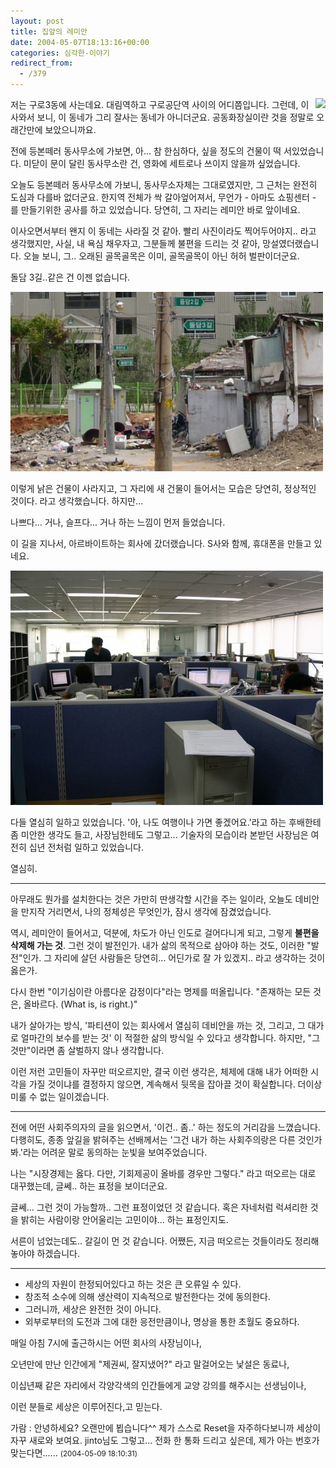 ```yaml
---
layout: post
title: 집앞의 레미안
date: 2004-05-07T18:13:16+00:00
categories: 심각한-이야기
redirect_from:
  - /379
---
```


<img src="http://jinto.pe.kr/photo/f300_3/PICT0001s.jpg" align="right" /> 저는 구로3동에 사는데요. 대림역하고 구로공단역 사이의 어디쯤입니다. 그런데, 이사와서 보니, 이 동네가 그리 잘사는 동네가 아니더군요. 공동화장실이란 것을 정말로 오래간만에 보았으니까요.

전에 등본떼러 동사무소에 가보면, 아... 참 한심하다, 싶을 정도의 건물이 떡 서있었습니다. 미닫이 문이 달린 동사무소란 건, 영화에 세트로나 쓰이지 않을까 싶었습니다.

오늘도 등본떼러 동사무소에 가보니, 동사무소자체는 그대로였지만, 그 근처는 완전히 도심과 다를바 없더군요. 한지역 전체가 싹 갈아엎어져서, 무언가 - 아마도 쇼핑센터 - 를 만들기위한 공사를 하고 있었습니다. 당연히, 그 자리는 레미안 바로 앞이네요.

이사오면서부터 왠지 이 동네는 사라질 것 같아. 빨리 사진이라도 찍어두어야지.. 라고 생각했지만, 사실, 내 욕심 채우자고, 그분들께 불편을 드리는 것 같아, 망설였더랬습니다. 오늘 보니, 그.. 오래된 골목골목은 이미, 골목골목이 아닌 허허 벌판이더군요.

돌담 3길..같은 건 이젠 없습니다.

![ ](/assets/media/photo_f300_3_PICT0002s.jpg)

이렇게 낡은 건물이 사라지고, 그 자리에 새 건물이 들어서는 모습은 당연히, 정상적인 것이다. 라고 생각했습니다. 하지만...

나쁘다... 거나, 슬프다... 거나 하는 느낌이 먼저 들었습니다.

이 길을 지나서, 아르바이트하는 회사에 갔더랬습니다. S사와 함께, 휴대폰을 만들고 있네요.

![ ](/assets/media/photo_f300_3_PICT0008s.jpg)

다들 열심히 일하고 있었습니다. '아, 나도 여행이나 가면 좋겠어요.'라고 하는 후배한테 좀 미안한 생각도 들고, 사장님한테도 그렇고... 기술자의 모습이라 본받던 사장님은 여전히 십년 전처럼 일하고 있었습니다.

열심히.

<hr />

아무래도 뭔가를 설치한다는 것은 가만히 딴생각할 시간을 주는 일이라, 오늘도 데비안을 만지작 거리면서, 나의 정체성은 무엇인가, 잠시 생각에 잠겼었습니다.

역시, 레미안이 들어서고, 덕분에, 차도가 아닌 인도로 걸어다니게 되고, 그렇게 <b>불편을 삭제해 가는 것</b>. 그런 것이 발전인가. 내가 삶의 목적으로 삼아야 하는 것도, 이러한 "발전"인가. 그 자리에 살던 사람들은 당연히... 어딘가로 잘 가 있겠지.. 라고 생각하는 것이 옳은가.

다시 한번 "이기심이란 아름다운 감정이다"라는 명제를 떠올립니다. "존재하는 모든 것은, 올바르다. (What is, is right.)"

내가 살아가는 방식, '파티션이 있는 회사에서 열심히 데비안을 까는 것, 그리고, 그 대가로 얼마간의 보수를 받는 것' 이 적절한 삶의 방식일 수 있다고 생각합니다. 하지만, "그것만"이라면 좀 살벌하지 않나 생각합니다.

이런 저런 고민들이 자꾸만 떠오르지만, 결국 이런 생각은, 체제에 대해 내가 어떠한 시각을 가질 것이냐를 결정하지 않으면, 계속해서 뒷목을 잡아끌 것이 확실합니다. 더이상 미룰 수 없는 일이겠습니다.

<hr />

전에 어떤 사회주의자의 글을 읽으면서, '이건.. 좀..' 하는 정도의 거리감을 느꼈습니다. 다행히도, 종종 앞길을 밝혀주는 선배께서는 '그건 내가 하는 사회주의랑은 다른 것인가봐.'라는 어려운 말로 동의하는 눈빛을 보여주었습니다.

나는 "시장경제는 옳다. 다만, 기회제공이 올바를 경우만 그렇다." 라고 떠오르는 대로 대꾸했는데, 글쎄.. 하는 표정을 보이더군요.

글쎄... 그런 것이 가능할까.. 그런 표정이었던 것 같습니다. 혹은 자네처럼 럭셔리한 것을 밝히는 사람이랑 안어울리는 고민이야... 하는 표정인지도.

서른이 넘었는데도.. 갈길이 먼 것 같습니다. 어쨌든, 지금 떠오르는 것들이라도 정리해놓아야 하겠습니다.

<hr />

<ul>

<li>세상의 자원이 한정되어있다고 하는 것은 큰 오류일 수 있다.</li>

<li>창조적 소수에 의해 생산력이 지속적으로 발전한다는 것에 동의한다.</li>

<li>그러니까, 세상은 완전한 것이 아니다.</li>

<li>외부로부터의 도전과 그에 대한 응전만큼이나, 명상을 통한 초월도 중요하다.</li>

</ul>

매일 아침 7시에 출근하시는 어떤 회사의 사장님이나,

오년만에 만난 인간에게 "제권씨, 잘지냈어?" 라고 말걸어오는 낯설은 동료나,

이십년째 같은 자리에서 각양각색의 인간들에게 교양 강의를 해주시는 선생님이나,

이런 분들로 세상은 이루어진다,고 믿는다.
<div id=comments>
<div class=comment>
<!--- cmt:737 --->
<!--- mail: --->
<!--- parent:0 --->
가람 : 
안녕하세요?
오랜만에 뵙습니다^^
제가 스스로 Reset을 자주하다보니까 세상이 자꾸 새로와 보여요. jinto님도 그렇고...
전화 한 통화 드리고 싶은데,
제가 아는 번호가 맞는다면......
 <small>(2004-05-09 18:10:31)</small>
</div>
</div>
